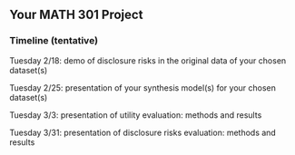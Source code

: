 ## Your MATH 301 Project

### Timeline (tentative)

Tuesday 2/18: demo of disclosure risks in the original data of your chosen dataset(s)

Tuesday 2/25: presentation of your synthesis model(s) for your chosen dataset(s)

Tuesday 3/3: presentation of utility evaluation: methods and results

Tuesday 3/31: presentation of disclosure risks evaluation: methods and results
